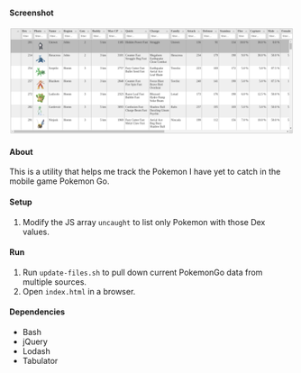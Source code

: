 #### Screenshot

![Screenshot](media/screenshot.png)

#### About

This is a utility that helps me track the Pokemon I have yet to catch in the mobile game Pokemon Go.

#### Setup

1. Modify the JS array `uncaught` to list only Pokemon with those Dex values.

#### Run

1. Run `update-files.sh` to pull down current PokemonGo data from multiple sources.
2. Open `index.html` in a browser.

#### Dependencies

- Bash
- jQuery
- Lodash
- Tabulator
